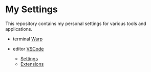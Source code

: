 # My Settings

This repository contains my personal settings for various tools and applications.

- terminal [Warp](https://www.warp.dev/)

- editor [VSCode](https://code.visualstudio.com/)
  - [Settings](./vscode/settings.json)
  - [Extensions](./vscode/extensions.txt)
